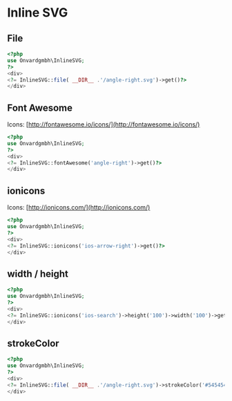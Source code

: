 # Inline SVG

## File
```php
<?php
use Onvardgmbh\InlineSVG;
?>
<div>
<?= InlineSVG::file( __DIR__ .'/angle-right.svg')->get()?>
</div>
```

## Font Awesome
Icons: [http://fontawesome.io/icons/](http://fontawesome.io/icons/)
```php
<?php
use Onvardgmbh\InlineSVG;
?>
<div>
<?= InlineSVG::fontAwesome('angle-right')->get()?>
</div>
```

## ionicons
Icons: [http://ionicons.com/](http://ionicons.com/)
```php
<?php
use Onvardgmbh\InlineSVG;
?>
<div>
<?= InlineSVG::ionicons('ios-arrow-right')->get()?>
</div>
```

## width / height
```php
<?php
use Onvardgmbh\InlineSVG;
?>
<div>
<?= InlineSVG::ionicons('ios-search')->height('100')->width('100')->get()?>
</div>
```

## strokeColor
```php
<?php
use Onvardgmbh\InlineSVG;
?>
<div>
<?= InlineSVG::file( __DIR__ .'/angle-right.svg')->strokeColor('#545454')->get()?>
</div>
```
